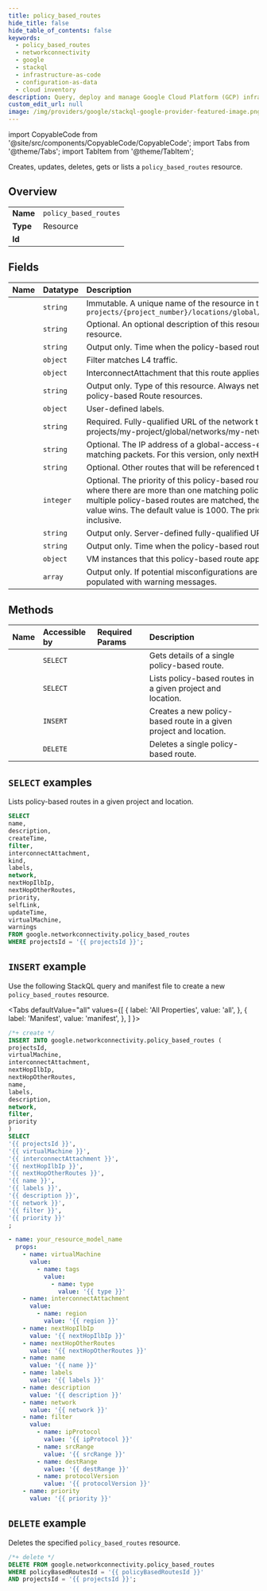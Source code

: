 ```yaml
---
title: policy_based_routes
hide_title: false
hide_table_of_contents: false
keywords:
  - policy_based_routes
  - networkconnectivity
  - google
  - stackql
  - infrastructure-as-code
  - configuration-as-data
  - cloud inventory
description: Query, deploy and manage Google Cloud Platform (GCP) infrastructure and resources using SQL
custom_edit_url: null
image: /img/providers/google/stackql-google-provider-featured-image.png
---
```


import CopyableCode from '@site/src/components/CopyableCode/CopyableCode';
import Tabs from '@theme/Tabs';
import TabItem from '@theme/TabItem';

Creates, updates, deletes, gets or lists a <code>policy_based_routes</code> resource.

## Overview
<table><tbody>
<tr><td><b>Name</b></td><td><code>policy_based_routes</code></td></tr>
<tr><td><b>Type</b></td><td>Resource</td></tr>
<tr><td><b>Id</b></td><td><CopyableCode code="google.networkconnectivity.policy_based_routes" /></td></tr>
</tbody></table>

## Fields
| Name | Datatype | Description |
|:-----|:---------|:------------|
| <CopyableCode code="name" /> | `string` | Immutable. A unique name of the resource in the form of `projects/{project_number}/locations/global/PolicyBasedRoutes/{policy_based_route_id}` |
| <CopyableCode code="description" /> | `string` | Optional. An optional description of this resource. Provide this field when you create the resource. |
| <CopyableCode code="createTime" /> | `string` | Output only. Time when the policy-based route was created. |
| <CopyableCode code="filter" /> | `object` | Filter matches L4 traffic. |
| <CopyableCode code="interconnectAttachment" /> | `object` | InterconnectAttachment that this route applies to. |
| <CopyableCode code="kind" /> | `string` | Output only. Type of this resource. Always networkconnectivity#policyBasedRoute for policy-based Route resources. |
| <CopyableCode code="labels" /> | `object` | User-defined labels. |
| <CopyableCode code="network" /> | `string` | Required. Fully-qualified URL of the network that this route applies to, for example: projects/my-project/global/networks/my-network. |
| <CopyableCode code="nextHopIlbIp" /> | `string` | Optional. The IP address of a global-access-enabled L4 ILB that is the next hop for matching packets. For this version, only nextHopIlbIp is supported. |
| <CopyableCode code="nextHopOtherRoutes" /> | `string` | Optional. Other routes that will be referenced to determine the next hop of the packet. |
| <CopyableCode code="priority" /> | `integer` | Optional. The priority of this policy-based route. Priority is used to break ties in cases where there are more than one matching policy-based routes found. In cases where multiple policy-based routes are matched, the one with the lowest-numbered priority value wins. The default value is 1000. The priority value must be from 1 to 65535, inclusive. |
| <CopyableCode code="selfLink" /> | `string` | Output only. Server-defined fully-qualified URL for this resource. |
| <CopyableCode code="updateTime" /> | `string` | Output only. Time when the policy-based route was updated. |
| <CopyableCode code="virtualMachine" /> | `object` | VM instances that this policy-based route applies to. |
| <CopyableCode code="warnings" /> | `array` | Output only. If potential misconfigurations are detected for this route, this field will be populated with warning messages. |

## Methods
| Name | Accessible by | Required Params | Description |
|:-----|:--------------|:----------------|:------------|
| <CopyableCode code="get" /> | `SELECT` | <CopyableCode code="policyBasedRoutesId, projectsId" /> | Gets details of a single policy-based route. |
| <CopyableCode code="list" /> | `SELECT` | <CopyableCode code="projectsId" /> | Lists policy-based routes in a given project and location. |
| <CopyableCode code="create" /> | `INSERT` | <CopyableCode code="projectsId" /> | Creates a new policy-based route in a given project and location. |
| <CopyableCode code="delete" /> | `DELETE` | <CopyableCode code="policyBasedRoutesId, projectsId" /> | Deletes a single policy-based route. |

## `SELECT` examples

Lists policy-based routes in a given project and location.

```sql
SELECT
name,
description,
createTime,
filter,
interconnectAttachment,
kind,
labels,
network,
nextHopIlbIp,
nextHopOtherRoutes,
priority,
selfLink,
updateTime,
virtualMachine,
warnings
FROM google.networkconnectivity.policy_based_routes
WHERE projectsId = '{{ projectsId }}'; 
```

## `INSERT` example

Use the following StackQL query and manifest file to create a new <code>policy_based_routes</code> resource.

<Tabs
    defaultValue="all"
    values={[
        { label: 'All Properties', value: 'all', },
        { label: 'Manifest', value: 'manifest', },
    ]
}>
<TabItem value="all">

```sql
/*+ create */
INSERT INTO google.networkconnectivity.policy_based_routes (
projectsId,
virtualMachine,
interconnectAttachment,
nextHopIlbIp,
nextHopOtherRoutes,
name,
labels,
description,
network,
filter,
priority
)
SELECT 
'{{ projectsId }}',
'{{ virtualMachine }}',
'{{ interconnectAttachment }}',
'{{ nextHopIlbIp }}',
'{{ nextHopOtherRoutes }}',
'{{ name }}',
'{{ labels }}',
'{{ description }}',
'{{ network }}',
'{{ filter }}',
'{{ priority }}'
;
```
</TabItem>
<TabItem value="manifest">

```yaml
- name: your_resource_model_name
  props:
    - name: virtualMachine
      value:
        - name: tags
          value:
            - name: type
              value: '{{ type }}'
    - name: interconnectAttachment
      value:
        - name: region
          value: '{{ region }}'
    - name: nextHopIlbIp
      value: '{{ nextHopIlbIp }}'
    - name: nextHopOtherRoutes
      value: '{{ nextHopOtherRoutes }}'
    - name: name
      value: '{{ name }}'
    - name: labels
      value: '{{ labels }}'
    - name: description
      value: '{{ description }}'
    - name: network
      value: '{{ network }}'
    - name: filter
      value:
        - name: ipProtocol
          value: '{{ ipProtocol }}'
        - name: srcRange
          value: '{{ srcRange }}'
        - name: destRange
          value: '{{ destRange }}'
        - name: protocolVersion
          value: '{{ protocolVersion }}'
    - name: priority
      value: '{{ priority }}'

```
</TabItem>
</Tabs>

## `DELETE` example

Deletes the specified <code>policy_based_routes</code> resource.

```sql
/*+ delete */
DELETE FROM google.networkconnectivity.policy_based_routes
WHERE policyBasedRoutesId = '{{ policyBasedRoutesId }}'
AND projectsId = '{{ projectsId }}';
```
